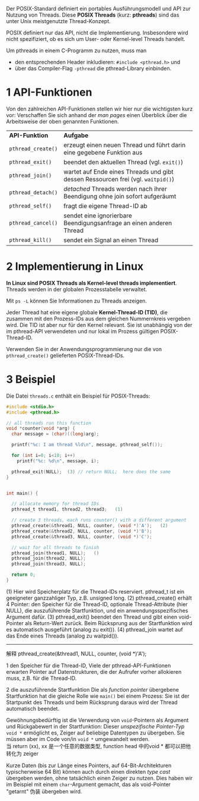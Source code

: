 
Der POSIX-Standard definiert ein portables Ausführungsmodell und API zur Nutzung von Threads. Diese **POSIX Threads** (kurz: **pthreads**) sind das unter Unix meistgenutzte Thread-Konzept.

POSIX definiert nur das API, nicht die Implementierung. Insbesondere wird nicht spezifiziert, ob es sich um User- oder Kernel-level Threads handelt.

Um pthreads in einem C-Programm zu nutzen, muss man
- den entsprechenden Header inkludieren: `#include <pthread.h>` und
- über das Compiler-Flag `-pthread` die pthread-Library einbinden.

# 1 API-Funktionen

Von den zahlreichen API-Funktionen stellen wir hier nur die wichtigsten kurz vor:
Verschaffen Sie sich anhand der _man pages_ einen Überblick über die Arbeitsweise der oben genannten Funktionen.

|   |   |
|---|---|
|**API-Funktion**|**Aufgabe**|
|`pthread_create()`|erzeugt einen neuen Thread und führt darin eine gegebene Funktion aus|
|`pthread_exit()`|beendet den aktuellen Thread (vgl. `exit()`)|
|`pthread_join()`|wartet auf Ende eines Threads und gibt dessen Ressourcen frei (vgl. `waitpid()`)|
|`pthread_detach()`|_detached_ Threads werden nach ihrer Beendigung ohne join sofort aufgeräumt|
|`pthread_self()`|fragt die eigene Thread-ID ab|
|`pthread_cancel()`|sendet eine ignorierbare Beendigungsanfrage an einen anderen Thread|
|`pthread_kill()`|sendet ein Signal an einen Thread|

# 2 Implementierung in Linux


**In Linux sind POSIX Threads als Kernel-level threads implementiert**. Threads werden in der globalen Prozesstabelle verwaltet.


Mit `ps -L` können Sie Informationen zu Threads anzeigen.

Jeder Thread hat eine eigene globale **Kernel-Thread-ID (TID)**, die zusammen mit den Prozess-IDs aus dem gleichen Nummernkreis vergeben wird. Die TID ist aber nur für den Kernel relevant. Sie ist unabhängig von der im pthread-API verwendeten und nur lokal im Prozess gültigen POSIX-Thread-ID.


Verwenden Sie in der Anwendungsprogrammierung nur die von `pthread_create()` gelieferten POSIX-Thread-IDs.


# 3 Beispiel 

Die Datei `threads.c` enthält ein Beispiel für POSIX-Threads:

```c
#include <stdio.h>
#include <pthread.h>

// all threads run this function
void *counter(void *arg) {
  char message = (char)((long)arg);

  printf("%c: I am thread %ld\n", message, pthread_self());

  for (int i=0; i<10; i++)
    printf("%c: %d\n", message, i);

  pthread_exit(NULL);  (3) // return NULL;  here does the same 
}


int main() {

  // allocate memory for thread IDs
  pthread_t thread1, thread2, thread3;   (1)

  // create 3 threads, each runs counter() with a different argument
  pthread_create(&thread1, NULL, counter, (void *)'A');   (2)
  pthread_create(&thread2, NULL, counter, (void *)'B');
  pthread_create(&thread3, NULL, counter, (void *)'C');

  // wait for all threads to finish
  pthread_join(thread1, NULL);   ()
  pthread_join(thread2, NULL);
  pthread_join(thread3, NULL);

  return 0;
}
```


(1)	Hier wird Speicherplatz für die Thread-IDs reserviert. pthread_t ist ein geeigneter ganzzahliger Typ, z.B. unsigned long.
(2)	pthread_create() erhält 4 Pointer: den Speicher für die Thread-ID, optionale Thread-Attribute (hier NULL), die auszuführende Startfunktion, und ein anwendungsspezifisches Argument dafür.
(3)	pthread_exit() beendet den Thread und gibt einen void-Pointer als Return-Wert zurück. Beim Rücksprung aus der Startfunktion wird es automatisch ausgeführt (analog zu exit()).
(4)	pthread_join wartet auf das Ende eines Threads (analog zu waitpid()).


----

解释 pthread_create(&thread1, NULL, counter, (void *)'A');  

1  den Speicher für die Thread-ID,
Viele der pthread-API-Funktionen erwarten Pointer auf Datenstrukturen, die der Aufrufer vorher allokieren muss, z.B. für die Thread-ID. 

2 die auszuführende Startfunktion
Die als _function pointer_ übergebene Startfunktion hat die gleiche Rolle wie `main()` bei einem Prozess: Sie ist der Startpunkt des Threads und beim Rücksprung daraus wird der Thread automatisch beendet.

Gewöhnungsbedürftig ist die Verwendung von `void`-Pointern als Argument und Rückgabewert in der Startfunktion: Dieser _unspezifische Pointer-Typ_ `void *` ermöglicht es, Zeiger auf beliebige Datentypen zu übergeben. Sie müssen aber im Code von/in `void *` umgewandelt werden.    
当 return (xx), xx 是一个任意的数据类型, function head 中的void * 都可以把他 转化为 zeiger 

Kurze Daten (bis zur Länge eines Pointers, auf 64-Bit-Architekturen typischerweise 64 Bit) können auch durch einen direkten _type cast_ übergeben werden, ohne tatsächlich einen Zeiger zu nutzen. Dies haben wir im Beispiel mit einem `char`-Argument gemacht, das als void-Pointer "getarnt" 伪装 übergeben wird.




